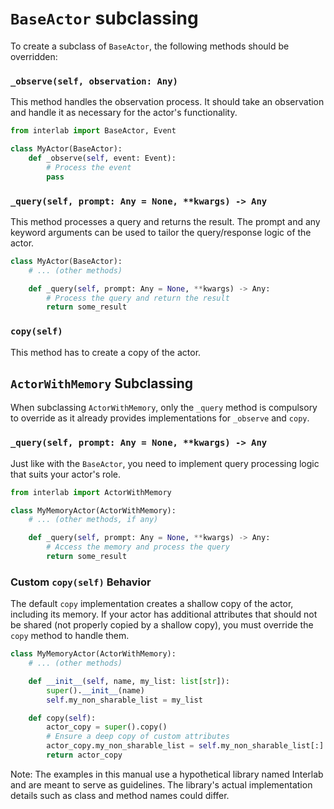 # `BaseActor` subclassing

To create a subclass of `BaseActor`, the following methods should be overridden:

### `_observe(self, observation: Any)`
This method handles the observation process. It should take an observation and handle it as necessary for the actor's functionality.

```python
from interlab import BaseActor, Event

class MyActor(BaseActor):
    def _observe(self, event: Event):
        # Process the event
        pass
```

### `_query(self, prompt: Any = None, **kwargs) -> Any`
This method processes a query and returns the result. The prompt and any keyword arguments can be used to tailor the query/response logic of the actor.

```python
class MyActor(BaseActor):
    # ... (other methods)

    def _query(self, prompt: Any = None, **kwargs) -> Any:
        # Process the query and return the result
        return some_result
```

### `copy(self)`

This method has to create a copy of the actor.


## `ActorWithMemory` Subclassing

When subclassing `ActorWithMemory`, only the `_query` method is compulsory to override as it already provides implementations for `_observe` and `copy`.

### `_query(self, prompt: Any = None, **kwargs) -> Any`
Just like with the `BaseActor`, you need to implement query processing logic that suits your actor's role.

```python
from interlab import ActorWithMemory

class MyMemoryActor(ActorWithMemory):
    # ... (other methods, if any)

    def _query(self, prompt: Any = None, **kwargs) -> Any:
        # Access the memory and process the query
        return some_result
```

### Custom `copy(self)` Behavior
The default `copy` implementation creates a shallow copy of the actor, including its memory. If your actor has additional attributes that should not be shared (not properly copied by a shallow copy), you must override the `copy` method to handle them.

```python
class MyMemoryActor(ActorWithMemory):
    # ... (other methods)

    def __init__(self, name, my_list: list[str]):
        super().__init__(name)
        self.my_non_sharable_list = my_list

    def copy(self):
        actor_copy = super().copy()
        # Ensure a deep copy of custom attributes
        actor_copy.my_non_sharable_list = self.my_non_sharable_list[:]
        return actor_copy
```

Note: The examples in this manual use a hypothetical library named Interlab and are meant to serve as guidelines. The library's actual implementation details such as class and method names could differ.